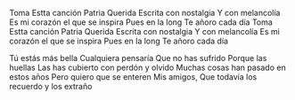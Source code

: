 Toma Estta canción Patria Querida
Escrita con nostalgia
Y con melancolía
Es mi corazón el que se inspira
Pues en la long
Te añoro cada día
Toma Estta canción Patria Querida
Escrita con nostalgia
Y con melancolía
Es mi corazón el que se inspira
Pues en la long
Te añoro cada día

Tú estás más bella
Cualquiera pensaría
Que no has sufrido
Porque las huellas
Las has cubierto con perdón y olvido
Muchas cosas han pasado en estos años
Pero quiero que se enteren
Mis amigos, Que todavía los recuerdo y los extraño  
